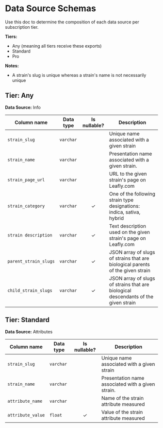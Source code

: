 # Data Source Schemas

Use this doc to determine the composition of each data source per subscription tier.

**Tiers:**
- Any (meaning all tiers receive these exports)
- Standard
- Pro

**Notes:**
- A strain's slug is unique whereas a strain's name is not necessarily unique

## Tier: Any

**Data Source:** Info

| Column name | Data type | Is nullable? | Description |
| --- | --- | :---: | --- |
| `strain_slug` | `varchar` | | Unique name associated with a given strain |
| `strain_name` | `varchar` | | Presentation name associated with a given strain. |
| `strain_page_url` | `varchar` | | URL to the given strain's page on Leafly.com |
| `strain_category` | `varchar` | &check; | One of the following strain type designations: indica, sativa, hybrid |
| `strain description` | `varchar` | &check; | Text description used on the given strain's page on Leafly.com |
| `parent_strain_slugs` | `varchar` | &check; | JSON array of slugs of strains that are biological parents of the given strain |
| `child_strain_slugs` | `varchar` | &check; | JSON array of slugs of strains that are biological descendants of the given strain |

## Tier: Standard

 **Data Source:** Attributes

| Column name | Data type | Is nullable? | Description |
| --- | --- | :---: | --- |
| `strain_slug` | `varchar` | | Unique name associated with a given strain |
| `strain_name` | `varchar` | | Presentation name associated with a given strain. |
| `attribute_name` | `varchar` | | Name of the strain attribute measured |
| `attribute_value` | `float` | &check; | Value of the strain attribute measured |
